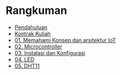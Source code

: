 # Rangkuman

- [Pendahuluan](README.md)
- [Kontrak Kuliah](00/kontrak.md)
- [01. Memahami Konsep dan arsitektur IoT](0a/0a.pertemuan1.md)
- [02. Microcontroller](0b/0b.pertemuan2.md)
- [03. Instalasi dan Konfigurasi](01/01.installasi-dan-konfigurasi.md)
- [04. LED](02/02-led.md)
- [05. DHT11](03/03-dht11.md)

[//]: # (- [06. LDR dan HC-SR04]&#40;04/04-sensor-cahaya.md&#41;)

[//]: # (- [07. LCD]&#40;05/05-lcd.md&#41;)

[//]: # (- [08. Socket Server Client]&#40;07/07-socket-client.md&#41;)

[//]: # (- [09. Installasi IoT Platform]&#40;09/09-installasi-iot-platform.md&#41;)

[//]: # (- [10. Manajemen IoT Dashboard]&#40;10/10-manjemen-iot-dashboard.md&#41;)

[//]: # (- [11. Konfigurasi Smart Device]&#40;11/11-konfigurasi-smart-device.md&#41;)

[//]: # (- [12. Message Broker]&#40;12/12-iot-gateway.md&#41;)
